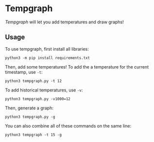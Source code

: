 # Tempgraph

*Tempgraph* will let you add temperatures and draw graphs!

## Usage

To use tempgraph, first install all libraries:

```
python3 -m pip install requirements.txt
```

Then, add some temperatures! To add the a temperature for the current timestamp, use `-t`:
```
python3 tempgraph.py -t 12
```

To add historical temperatures, use `-v`:
```
python3 tempgraph.py -v1000=12
```

Then, generate a graph:
```
python3 tempgraph.py -g
```

You can also combine all of these commands on the same line:

```
python3 tempgraph -t 15 -g
```